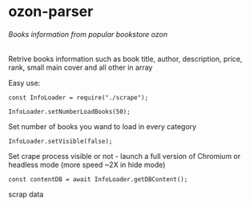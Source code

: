 # ozon-parser
###### Books information from popular bookstore ozon

Retrive books information such as book title, author, description, price, rank, small main cover and all other in array

Easy use:

```
const InfoLoader = require("./scrape");
```

```
InfoLoader.setNumberLoadBooks(50);
```
Set number of books you wand to load in every category

```
InfoLoader.setVisible(false);
```
Set crape process visible or not - launch a full version of Chromium or headless mode (more speed ~2X in hide mode)

```
const contentDB = await InfoLoader.getDBContent();
```

scrap data


